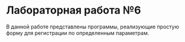 # Лабораторная работа №6

В данной работе представлены программы, реализующие простую форму для регистрации по определенным параметрам.